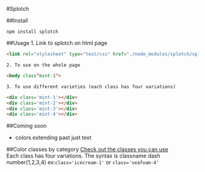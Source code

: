 #Splotch

##Install
```
npm install splotch
```

##Usage
	1. Link to splotch on html page
```html
<link rel="stylesheet" type="text/css" href="./node_modules/splotch/splotch.min.css">	
```
	2. To use on the whole page
```html
<body class"mint-1">
```
	3. To use different varieties (each class has four variations)
```html
<div class='mint-1'></div>
<div class='mint-2'></div>
<div class='mint-3'></div>
<div class='mint-4'></div>
```

##Coming soon
- colors extending past just text

##Color classes by category
[Check out the classes you can use](https://git-clay.github.io/splotch/)  
Each class has four variations. The syntax is classname dash number(1,2,3,4) ex:`class='icecream-1'` or `class='seafoam-4'`
